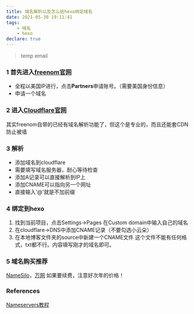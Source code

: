 ```yaml
---
title: 域名解析以及怎么给hexo绑定域名
date: 2021-05-30 19:11:41
tags:
    - 域名
    - hexo
declare: true
---
```

> temp email
### 1 首先进入[freenom官网](https://www.freenom.com/zh/index.html)
- 全程以美国IP进行，点击**Partners**申请账号。（需要美国身份信息）
- 申请一个域名<!--more-->
### 2 进入[Cloudflare官网](https://dash.cloudflare.com/login)
其实freenom自带的已经有域名解析功能了，但这个是专业的，而且还能套CDN防止被墙
### 3 解析
- 添加域名到cloudflare
- 需要填写域名服务器，耐心等待检查
- 添加A记录可以直接解析到IP上
- 添加CNAME可以指向另一个网址
- 直接输入'@'就是不加前缀
### 4 绑定到hexo
1. 找到当前项目，点击Settings->Pages
在Custom domain中输入自己的域名
2. 在cloudflare->DNS中添加CNAME记录（不要勾选小云朵）
3. 在本地博客文件夹的source中新建一个CNAME文件
这个文件不能有任何格式，txt都不行。内容填写刚才的域名即可。
### 5 域名购买推荐
[NameSilo](https://www.namesilo.com/?rid=d7fe456te)，[万网](https://wanwang.aliyun.com/)
如果要续费，注意好次年的价格！

### References
[Nameservers教程](https://caq98i.top/article/?page=100)